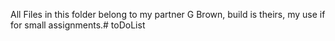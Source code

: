All Files in this folder belong to my partner G Brown, build is theirs, my use if for small assignments.# toDoList
